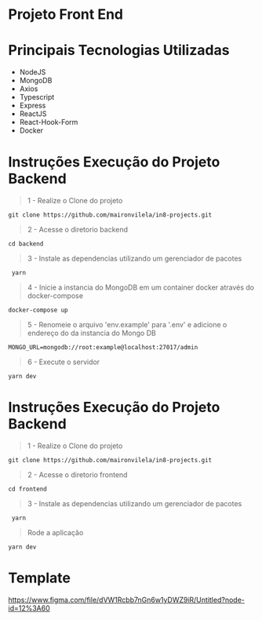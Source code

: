 # Projeto Front End
# Principais Tecnologias Utilizadas
  - NodeJS
  - MongoDB
  - Axios
  - Typescript
  - Express
  - ReactJS
  - React-Hook-Form
  - Docker

# Instruções Execução do Projeto Backend
 
  > 1 - Realize o Clone do projeto
  ```  
  git clone https://github.com/maironvilela/in8-projects.git
  ```

  > 2 - Acesse o diretorio backend
   ```  
   cd backend
  ```

  > 3 - Instale as dependencias utilizando um gerenciador de pacotes
  ```
   yarn
  ```

  > 4 - Inicie a instancia do MongoDB em um container docker através do docker-compose
  ```
  docker-compose up
  ```

  > 5 - Renomeie o arquivo 'env.example' para '.env' e adicione o endereço do da instancia do Mongo DB
  ```
  MONGO_URL=mongodb://root:example@localhost:27017/admin

  ```

  > 6 - Execute o servidor 
  ```
  yarn dev
  ```


  # Instruções Execução do Projeto Backend
 
  > 1 - Realize o Clone do projeto
  ```  
  git clone https://github.com/maironvilela/in8-projects.git
  ```

  > 2 - Acesse o diretorio frontend
   ```  
   cd frontend
  ```

  > 3 - Instale as dependencias utilizando um gerenciador de pacotes
  ```
   yarn
  ```

  > Rode a aplicação
  ```
  yarn dev
  ```

# Template

https://www.figma.com/file/dVW1Rcbb7nGn6w1yDWZ9iR/Untitled?node-id=12%3A60